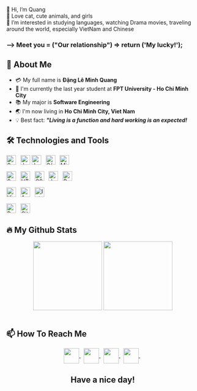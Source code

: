 👋 Hi, I’m Quang
<br>
💞️ Love cat, cute animals, and girls
<br>
👀 I’m interested in studying languages, watching Drama movies, traveling around the world, especially VietNam and Chinese
<br>
### --> **Meet you = ("Our relationship") => return ('My lucky!');**
## 👋 About Me
- :credit_card: My full name is **Đặng Lê Minh Quang**
- :school: I'm currently the last year student at **FPT University - Ho Chi Minh City**
- :books: My major is **Software Engineering**
- :earth_asia: I'm now living in **Ho Chi Minh City, Viet Nam**
- :bulb: Best fact: ***"Living is a function and hard working is an expected!*** 


## 🛠 Technologies and Tools
<!-- LANGUAGES -->
<!-- FRAMEWORK -->
  <span><img src="https://img.shields.io/badge/Spring Boot-F8F8FF?logo=Spring Boot&logoColor=6DB33F" alt="Spring Boot logo" title="Spring Boot" height="25" /></span>
  &nbsp;
  <span>
  <img src="https://cdn-icons-png.flaticon.com/512/226/226777.png" alt="Java logo" title="Java" height="25" />
  <img src="https://img.shields.io/badge/Java-F8F8FF?logo=Java&logoColor=239120" alt="Java" title="Java" height="25" />
  </span>
  &nbsp;
  <span><img src="https://img.shields.io/badge/-C%2FC++-white.svg?style=flat&logo=c%2B%2B&logoColor=red" alt="C/C++" title="C/C++" height="25" /></span>
  &nbsp;
  <span><img src="https://img.shields.io/badge/Microsoft SQL Server-F8F8FF?logo=Microsoft SQL Server&logoColor=CC2927" alt="Microsoft SQL Server" title="Microsoft SQL   Server" height="25" /></span>
  &nbsp;
<!-- FRONT-END -->
<span><img src="https://img.shields.io/badge/-ReactJs-F8F8FF?logo=react&logoColor=blue" alt="Spring Boot logo" title="Spring Boot" height="25" /></span>
  &nbsp;
  <span><img src="https://img.shields.io/badge/HTML5-F8F8FF?logo=HTML5&logoColor=E34F26" alt="HTML5 logo" title="HTML5" height="25" /></span>
  &nbsp;
  <span><img src="https://img.shields.io/badge/CSS3-F8F8FF?logo=CSS3&logoColor=1572B6" alt="CSS3 logo" title="CSS3" height="25" /></span>
  &nbsp;
  <span><img src="https://img.shields.io/badge/JavaScript-F8F8FF?logo=JavaScript&logoColor=F7DF1E" alt="JavaScript logo" title="JavaScript" height="25" /></span>
  &nbsp;
  <span><img src="https://img.shields.io/badge/Bootstrap-F8F8FF?logo=Bootstrap&logoColor=7952B3" alt="Bootstrap logo" title="Bootstrap" height="25" /></span>
  &nbsp;
<!-- IDE Tools -->
  <span><img src="https://img.shields.io/badge/Visual Studio Code-F8F8FF?logo=Visual Studio Code&logoColor=007ACC" alt="Visual Studio Code logo" title="Visual Studio     Code" height="25" /></span>
  &nbsp;
  <span><img src="https://img.shields.io/badge/Apache NetBeans IDE-F8F8FF?logo=Apache NetBeans IDE&logoColor=1B6AC6" alt="Apache NetBeans IDE logo" title="Apache         NetBeans IDE" height="25" /></span>
  &nbsp;
  <span><img src="https://img.shields.io/badge/IntelliJ IDEA-F8F8FF?logo=IntelliJ IDEA&logoColor=000000" alt="IntelliJ IDEA logo" title="IntelliJ IDEA" height="25" />   </span>
</p>
<!-- OTHER TOOL -->
    <span><img src="https://img.shields.io/badge/Postman-F8F8FF?logo=Postman&logoColor=FF6C37" alt="Postman" title="Postman" height="25" /></span>
  &nbsp;
  <span><img src="https://img.shields.io/badge/GitHub-F8F8FF?logo=GitHub&logoColor=181717" alt="GitHub logo" title="GitHub" height="25" /></span>
  &nbsp;

## 🔥 My Github Stats
<!--https://github.com/anuraghazra/github-readme-stats-->
<div align=center>
    <img height="180px" align="center" src="https://github-readme-stats.vercel.app/api/top-langs/?username=quangdlm&layout=compact&title_color=61dafb&text_color=ffffff&icon_color=61dafb&bg_color=20232a&langs_count=8&border=true" />
    <img height="180px" align="center" src="https://github-readme-stats.vercel.app/api?username=quangdlm&show_icons=true&theme=react&border_color=61dafb&hide_border=true" />
</div></br>

## 📫 How To Reach Me
<div align="center">
  <a href="mailto:minhquang26116@gmail.com" >
    <img align="center" width="40px" src="https://img.icons8.com/color/344/gmail--v1.png" />
  </a> &nbsp; 
  <a href="https://www.facebook.com/dangquang2601" >
    <img align="center" width="40px" src="https://img.icons8.com/fluency/344/facebook-new.png" />
  </a> &nbsp; 
  <a href="https://github.com/quangdlm" >
    <img align="center" width="40px" src="https://img.icons8.com/fluency/344/github.png" />
  </a> &nbsp;
  <a href="https://www.linkedin.com/in/denguang" >
    <img align="center" width="40px" src="https://img.icons8.com/fluency/344/linkedin.png" />
  </a> &nbsp; 
</div>

<h2 align="center">Have a nice day!</h2>


<!---
quangdlm/quangdlm is a ✨ special ✨ repository because its `README.md` (this file) appears on your GitHub profile.
You can click the Preview link to take a look at your changes.
--->
